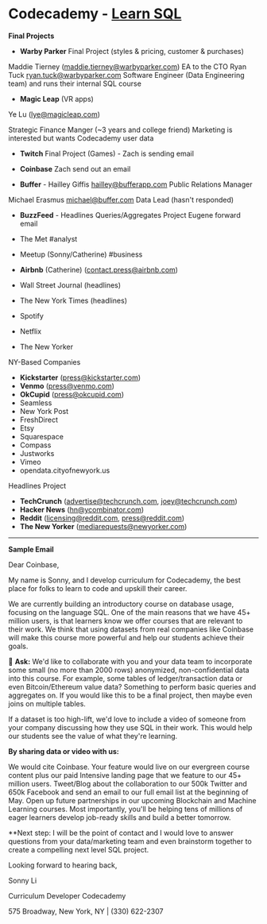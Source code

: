 # Codecademy - [Learn SQL](https://www.codecademy.com/learn/learn-sql)

**Final Projects**

- **Warby Parker** Final Project (styles & pricing, customer & purchases)
 
Maddie Tierney (maddie.tierney@warbyparker.com)
	EA to the CTO
Ryan Tuck ryan.tuck@warbyparker.com
Software Engineer (Data Engineering team) and runs their internal SQL course 

- **Magic Leap** (VR apps)

Ye Lu (lye@magicleap.com)

Strategic Finance Manger (~3 years and college friend)
Marketing is interested but wants Codecademy user data

- **Twitch** Final Project (Games) - Zach is sending email

- **Coinbase** Zach send out an email

- **Buffer** - Hailley Giffis hailley@bufferapp.com
	Public Relations Manager

Michael Erasmus michael@buffer.com
Data Lead (hasn't responded)

- **BuzzFeed** - Headlines Queries/Aggregates Project
Eugene forward email


- The Met 				#analyst
- Meetup (Sonny/Catherine) 	#business
- **Airbnb** (Catherine) (contact.press@airbnb.com)
- Wall Street Journal (headlines)
- The New York Times (headlines)
- Spotify
- Netflix
- The New Yorker

NY-Based Companies

- **Kickstarter** (press@kickstarter.com)
- **Venmo** (press@venmo.com)
- **OkCupid** (press@okcupid.com)
- Seamless
- New York Post
- FreshDirect
- Etsy
- Squarespace
- Compass
- Justworks
- Vimeo
- opendata.cityofnewyork.us

Headlines Project
- **TechCrunch** (advertise@techcrunch.com, joey@techcrunch.com)
- **Hacker News** (hn@ycombinator.com)
- **Reddit** (licensing@reddit.com, press@reddit.com)
- **The New Yorker** (mediarequests@newyorker.com)

---

**Sample Email**

Dear Coinbase,

My name is Sonny, and I develop curriculum for Codecademy, the best place for folks to learn to code and upskill their career.

We are currently building an introductory course on database usage, focusing on the language SQL. One of the main reasons that we have 45+ million users, is that learners know we offer courses that are relevant to their work. We think that using datasets from real companies like Coinbase will make this course more powerful and help our students achieve their goals.

🏅 **Ask:** We'd like to collaborate with you and your data team to incorporate some small (no more than 2000 rows) anonymized, non-confidential data into this course. For example, some tables of ledger/transaction data or even Bitcoin/Ethereum value data? Something to perform basic queries and aggregates on. If you would like this to be a final project, then maybe even joins on multiple tables.

If a dataset is too high-lift, we'd love to include a video of someone from your company discussing how they use SQL in their work. This would help our students see the value of what they're learning.

**By sharing data or video with us:**

We would cite Coinbase. Your feature would live on our evergreen course content plus our paid Intensive landing page that we feature to our 45+ million users.
Tweet/Blog about the collaboration to our 500k Twitter and 650k Facebook and send an email to our full email list at the beginning of May.
Open up future partnerships in our upcoming Blockchain and Machine Learning courses.
Most importantly, you'll be helping tens of millions of eager learners develop job-ready skills and build a better tomorrow.

**Next step: I will be the point of contact and I would love to answer questions from your data/marketing team and even brainstorm together to create a compelling next level SQL project.

Looking forward to hearing back,

Sonny Li

Curriculum Developer
Codecademy

575 Broadway, New York, NY | (330) 622-2307

